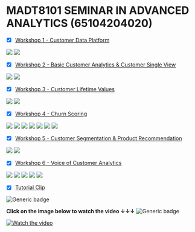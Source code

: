 # MADT8101 SEMINAR IN ADVANCED ANALYTICS (65104204020)

- [x] [Workshop 1 - Customer Data Platform](https://github.com/Superbom99/MADT8101-CRM-ANALYTICS/tree/main/Workshop%201%20-%20Customer%20Data%20Platform)

[![](https://img.shields.io/badge/-Concept-blue)](#) [![](https://img.shields.io/badge/-Presentation-blue)](#)

- [x] [Workshop 2 - Basic Customer Analytics & Customer Single View](https://github.com/Superbom99/MADT8101-SEMINAR-IN-ADVANCED-ANALYTICS/tree/8ae3bd7244611a3196d18fdf4899a4c86fe9df28/Workshop%202%20-%20Basic%20Customer%20Analytics%20%26%20Customer%20Single%20View)
      
[![](https://img.shields.io/badge/-Concept-blue)](#) [![](https://img.shields.io/badge/-Presentation-blue)](#)

- [x] [Workshop 3 - Customer Lifetime Values](https://github.com/Superbom99/MADT8101-SEMINAR-IN-ADVANCED-ANALYTICS/tree/c7a15bf7ed49faee5c09708095039997aa239542/Workshop%202%20-%20Basic%20Customer%20Analytics%20%26%20Customer%20Single%20View)

[![](https://img.shields.io/badge/-Concept-blue)](#) [![](https://img.shields.io/badge/-Presentation-blue)](#)

- [x] [Workshop 4 - Churn Scoring](https://github.com/Superbom99/MADT8101-SEMINAR-IN-ADVANCED-ANALYTICS/tree/630eefb10a8ee8e62861c31e558f059e78852b2d/Workshop%204%20-%20Churn%20Scoring)

[![](https://img.shields.io/badge/-Classification-orange)](#) [![](https://img.shields.io/badge/-Python-green)](#) [![](https://img.shields.io/badge/-Logistic--Regression-orange)](#) [![](https://img.shields.io/badge/-XGBoost-orange)](#) [![](https://img.shields.io/badge/-Google--Colab-blue)](#) [![](https://img.shields.io/badge/-Concept-blue)](#) [![](https://img.shields.io/badge/-Presentation-blue)](#)

- [x] [Workshop 5 - Customer Segmentation & Product Recommendation](https://github.com/Superbom99/MADT8101-SEMINAR-IN-ADVANCED-ANALYTICS/tree/fea776215c7efe767c0988e35b85b13b32d6d54a/Workshop%205%20-%20Customer%20Segmentation%20%26%20Product%20Recommendation)

[![](https://img.shields.io/badge/-Concept-blue)](#) [![](https://img.shields.io/badge/-Presentation-blue)](#)

- [x] [Workshop 6 - Voice of Customer Analytics](https://github.com/Superbom99/MADT8101-SEMINAR-IN-ADVANCED-ANALYTICS/tree/aa37ac031030576fa939d72db0793783b7edfbfb/Workshop%206%20-%20Voice%20of%20Customer%20Analytics)

[![](https://img.shields.io/badge/-Classification-orange)](#) [![](https://img.shields.io/badge/-Python-green)](#) [![](https://img.shields.io/badge/-Google--Colab-blue)](#)  [![](https://img.shields.io/badge/-Concept-blue)](#) [![](https://img.shields.io/badge/-Presentation-blue)](#)

- [x] [Tutorial Clip](https://github.com/Superbom99/MADT8101-SEMINAR-IN-ADVANCED-ANALYTICS/tree/2fc4a1d79d765816d452b47361bf6d67d2f824b3/Tutorial%20Clip)

![Generic badge](https://img.shields.io/badge/youtube-red)

**Click on the image below to watch the video ↓↓↓** ![Generic badge](https://img.shields.io/badge/Click↓↓↓-red)

[![Watch the video](https://github.com/Superbom99/MADT8101-SEMINAR-IN-ADVANCED-ANALYTICS/blob/a157e369aa75fc32f1b5f4e7d2a560276ae850d1/Tutorial%20Clip/VID%20COVER.png)](https://youtu.be/qRjVBPuDluU?si=T5GA7JSNyYl96b15)
